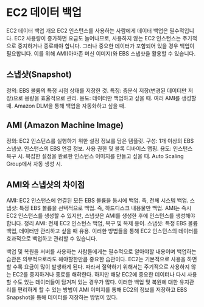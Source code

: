 # EC2 데이터 백업

EC2 데이터 백업 개요
EC2 인스턴스를 사용하는 사람에게 데이터 백업은 필수적입니다. EC2 사용량이 증가하면 요금도 늘어나므로, 사용하지 않는 EC2 인스턴스는 주기적으로 중지하거나 종료해야 합니다. 그러나 중요한 데이터가 포함되어 있을 경우 백업이 필요합니다. 이를 위해 AMI(아마존 머신 이미지)와 EBS 스냅샷을 활용할 수 있습니다.

## 스냅샷(Snapshot)

정의: EBS 볼륨의 특정 시점 상태를 저장한 것.
특징: 증분식 저장(변경된 데이터만 저장)으로 용량을 효율적으로 관리.
용도:
데이터만 백업하고 싶을 때.
여러 AMI를 생성할 때.
Amazon DLM을 통해 백업을 자동화하고 싶을 때.

## AMI (Amazon Machine Image)

정의: EC2 인스턴스를 실행하기 위한 설정 정보를 담은 템플릿.
구성:
1개 이상의 EBS 스냅샷.
인스턴스의 EBS 연결 정보.
사용 권한 및 블록 디바이스 맵핑.
용도:
인스턴스 복구 시.
복잡한 설정을 완료한 인스턴스 이미지를 만들고 싶을 때.
Auto Scaling Group에서 자동 생성 시.

## AMI와 스냅샷의 차이점

AMI: EC2 인스턴스에 연결된 모든 EBS 볼륨을 동시에 백업. 즉, 전체 시스템 백업.
스냅샷: 특정 EBS 볼륨을 선택적으로 백업. 즉, 하드디스크 내용물만 백업.
AMI는 즉시 EC2 인스턴스를 생성할 수 있지만, 스냅샷은 AMI를 생성한 후에 인스턴스를 생성해야 합니다.
정리
AMI: 전체 EC2 인스턴스 백업, 복구 및 복제 용이.
스냅샷: 특정 EBS 볼륨 백업, 데이터만 관리하고 싶을 때 유용.
이러한 방법들을 통해 EC2 인스턴스의 데이터를 효과적으로 백업하고 관리할 수 있습니다.

백업 및 복원을 서버를 사용하는 사람들에게는 필수적으로 알아야할 내용이며 백업하는 습관은 의무적으로라도 해야할한만큼 중요한 습관이다.
EC2는 기본적으로 사용을 하면 할 수록 요금이 많이 발생하게 된다. 따라서 절약하기 위해서는 주기적으로 사용하지 않는 EC2를 중지하거나 종료를 해햐한다.
하지만 해당 EC2에 중요한 데이터나 다시 사용할 수도 있는 데이터들이 담겨져 있는 경우가 많다.
이러한 백업 및 복원에 대한 유지관리를 편리하게 할 수 있는 방법이 AMI 이미지를 통해 EC2의 정보를 저장하고 EBS Snapshot을 통해 데이터를 저장하는 방법이 있다.